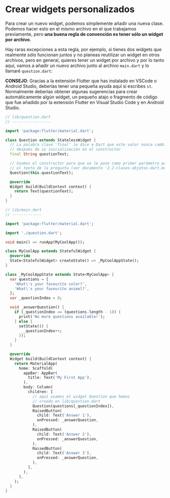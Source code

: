 # Crear widgets personalizados

Para crear un nuevo widget, podemos simplemente añadir una nueva clase. Podemos hacer esto en el mismo archivo en el que trabajamos previamente, pero **una buena regla de convención es tener sólo un widget por archivo**.

Hay raras excepciones a esta regla, por ejemplo, si tienes dos widgets que realmente sólo funcionan juntos y no planeas reutilizar un widget en otros archivos, pero en general, quieres tener un widget por archivo y por lo tanto aquí, vamos a añadir un nuevo archivo junto al archivo `main.dart` y lo llamaré `question.dart`:

**CONSEJO**: Gracias a la extensión Flutter que has instalado en VSCode o Android Studio, deberías tener una pequeña ayuda aquí si escribes `st`. Normalmente deberías obtener algunas sugerencias para crear automáticamente algún widget, un pequeño atajo o fragmento de código que fue añadido por la extensión Flutter en Visual Studio Code y en Android Studio.

```dart
// lib/question.dart
// -----------------

import 'package:flutter/material.dart';

class Question extends StatelessWidget {
  // La palabra clave 'final' le dice a Dart que este valor nunca cambiará
  // después de su inicialización en el constructor
  final String questionText;

  // Usamos el constructor para que se le pase como primer parámetro posicional
  // el texto de la pregunta (ver documento '2.2-clases-objetos-dart.md')
  Question(this.questionText);

  @override
  Widget build(BuildContext context) {
    return Text(questionText);
  }
}
```

```dart
// lib/main.dart
// -------------

import 'package:flutter/material.dart';

import './question.dart';

void main() => runApp(MyCoolApp());

class MyCoolApp extends StatefulWidget {
  @override
  State<StatefulWidget> createState() => _MyCoolAppState();
}

class _MyCoolAppState extends State<MyCoolApp> {
  var questions = [
    'What\'s your favourite color?',
    'What\'s your favourite animal?',
  ];
  var _questionIndex = 0;

  void _answerQuestion() {
    if (_questionIndex == (questions.length - 1)) {
      print('No more questions available!');
    } else {
      setState(() {
        _questionIndex++;
      });
    }
  }

  @override
  Widget build(BuildContext context) {
    return MaterialApp(
      home: Scaffold(
        appBar: AppBar(
          title: Text('My First App'),
        ),
        body: Column(
          children: [
            // aquí usamos el widget Question que hemos
            // creado en lib/question.dart
            Question(questions[_questionIndex]),
            RaisedButton(
              child: Text('Answer 1'),
              onPressed: _answerQuestion,
            ),
            RaisedButton(
              child: Text('Answer 2'),
              onPressed: _answerQuestion,
            ),
            RaisedButton(
              child: Text('Answer 3'),
              onPressed: _answerQuestion,
            ),
          ],
        ),
      ),
    );
  }
}
```